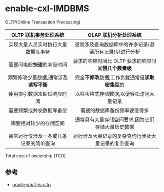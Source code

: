 
# enable-cxl-IMDBMS

OLTP(Online Transaction Processing)

|OLTP 联机事务处理系统|OLAP 联机分析处理系统|
|:--:|:--:|
|实现大量人员实时执行大量数据库事务|通常涉及查询数据库中的许多记录(甚至所有记录)以进行分析|
|需要闪电般**快速**的响应时间|要求的响应时间比 OLTP 要求的响应时间**慢几个数量级**|
|频繁修改少量数据,通常涉及**读写平衡**|完全**不修改**数据;工作负载通常是**读取密集型**的|
|使用索引数据来缩短响应时间|以柱状格式存储数据,以便轻松访问大量记录|
|需要频繁或并发数据库备份|需要的数据库备份频率要低得多|
|需要相对较少的存储空间|通常具有大量存储空间要求,因为它们存储大量历史数据|
|通常运行仅涉及一条或几条记录的简单查询|运行涉及大量记录的复杂查询行涉及大量记录的复杂查询|

Total cost of ownership (TCO)

## 参考

- [oracle what-is-oltp](https://www.oracle.com/database/what-is-oltp/)